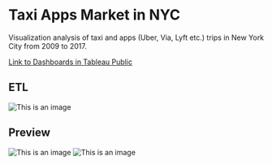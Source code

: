 # Taxi Apps Market in NYC
Visualization analysis of taxi and apps (Uber, Via, Lyft etc.) trips in New York City from 2009 to 2017.

[Link to Dashboards in Tableau Public](https://public.tableau.com/views/TaxiAppsMarketinNYC/1_DashboardMarket?:language=en-GB&:display_count=n&:origin=viz_share_link)
## ETL
![This is an image](https://i.ibb.co/8cRSqK1/etl.png)
## Preview
![This is an image](https://i.ibb.co/9tWx9fm/1-Dashboard-Market.png)
![This is an image](https://i.ibb.co/HBtcTmD/Dashboard2.png)

